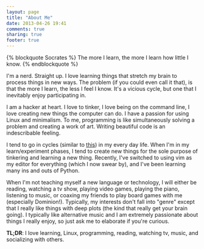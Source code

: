 ```yaml
---
layout: page
title: "About Me"
date: 2013-04-26 19:41
comments: true
sharing: true
footer: true
---
```

{% blockquote Socrates %}
The more I learn, the more I learn how little I know.
{% endblockquote %}

I'm a nerd. Straight up. I love learning things that stretch my brain to process things in new ways. The problem (if you could even call it that), is that the more I learn, the less I feel I know. It's a vicious cycle, but one that I inevitably enjoy participating in.

I am a hacker at heart. I love to tinker, I love being on the command line, I love creating new things the computer can do. I have a passion for using Linux and minimalism. To me, programming is like simultaneously solving a problem and creating a work of art. Writing beautiful code is an indescribable feeling.

I tend to go in cycles (similar to [this](http://www.benjaminasmith.com/blog/2013/04/12/continuing-education)) in my every day life. When I'm in my learn/experiment phases, I tend to create new things for the sole purpose of tinkering and learning a new thing. Recently, I've switched to using vim as my editor for everything (which I now swear by), and I've been learning many ins and outs of Python.

When I'm not teaching myself a new language or technology, I will either be reading, watching a tv show, playing video games, playing the piano, listening to music, or coaxing my friends to play board games with me (especially Dominion!). Typically, my interests don't fall into "genre" except that I really like things with deep plots (the kind that really get your brain going). I typically like alternative music and I am extremely passionate about things I really enjoy, so just ask me to elaborate if you're curious.

**TL;DR**: I love learning, Linux, programming, reading, watching tv, music, and socializing with others.
